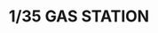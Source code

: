 ---
layout: product
title: "1/35 GAS STATION"
price: "1350" 
desc: "Maketa"
img_path: "/assets/img/AMIG8501.webp"
brand: "N/A"
available: false
special_offer: false
new: false
soon: false
cat: "010000"
subcat: "011400"
subsubcat: "0N/A"
sifra: "AMIG8501"
popular: false
spec: false
---